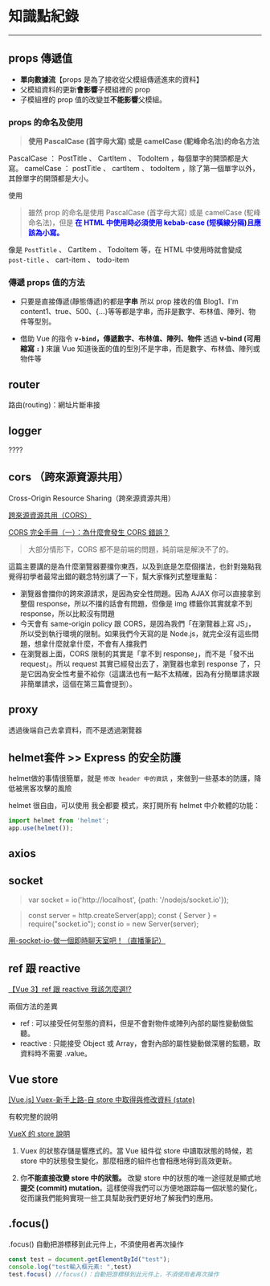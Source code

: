 # 知識點紀錄

---

## props 傳遞值

- **單向數據流**【props 是為了接收從父模組傳遞進來的資料】
- 父模組資料的更新**會影響**子模組裡的 prop
- 子模組裡的 prop 值的改變並**不能影響**父模組。

### props 的命名及使用

> **使用 PascalCase (首字母大寫) 或是 camelCase (駝峰命名法)的命名方法**

PascalCase ： PostTitle 、 CartItem 、 TodoItem ，每個單字的開頭都是大寫。
camelCase ： postTitle 、 cartItem 、 todoItem ，除了第一個單字以外，其餘單字的開頭都是大小。

使用

> 雖然 prop 的命名是使用 PascalCase (首字母大寫) 或是 camelCase (駝峰命名法)，但是
**<font color="Blue">在 HTML 中使用時必須使用 kebab-case (短橫線分隔)且應該為小寫。</font>**

像是 `PostTitle` 、 CartItem 、 TodoItem 等，在 HTML 中使用時就會變成 `post-title` 、 cart-item 、 todo-item

### 傳遞 props 值的方法

- 只要是直接傳遞(靜態傳遞)的都是**字串**
所以 prop 接收的值 Blog1、I\'m content1、true、500、{...}等等都是字串，而非是數字、布林值、陣列、物件等型別。

- 借助 Vue 的指令 **`v-bind`，傳遞數字、布林值、陣列、物件**
透過 **v-bind (可用縮寫 `:` )** 來讓 Vue 知道後面的值的型別不是字串，而是數字、布林值、陣列或物件等

## router

路由(routing)：網址片斷串接

## logger

????

## cors （跨來源資源共用）

Cross-Origin Resource Sharing（跨來源資源共用）

[跨來源資源共用（CORS）](https://developer.mozilla.org/zh-TW/docs/Web/HTTP/CORS)

[CORS 完全手冊（一）：為什麼會發生 CORS 錯誤？](https://blog.huli.tw/2021/02/19/cors-guide-1/)

>大部分情形下，CORS 都不是前端的問題，純前端是解決不了的。

這篇主要講的是為什麼瀏覽器要擋你東西，以及到底是怎麼個擋法，也針對幾點我覺得初學者最常出錯的觀念特別講了一下，幫大家條列式整理重點：

- 瀏覽器會擋你的跨來源請求，是因為安全性問題。因為 AJAX 你可以直接拿到整個 response，所以不擋的話會有問題，但像是 img 標籤你其實就拿不到 response，所以比較沒有問題
- 今天會有 same-origin policy 跟 CORS，是因為我們「在瀏覽器上寫 JS」，所以受到執行環境的限制。如果我們今天寫的是 Node.js，就完全沒有這些問題，想拿什麼就拿什麼，不會有人擋我們
- 在瀏覽器上面，CORS 限制的其實是「拿不到 response」，而不是「發不出 request」。所以 request 其實已經發出去了，瀏覽器也拿到 response 了，只是它因為安全性考量不給你（這講法也有一點不太精確，因為有分簡單請求跟非簡單請求，這個在第三篇會提到）。


## proxy 

透過後端自己去拿資料，而不是透過瀏覽器

## helmet套件 >> Express 的安全防護

helmet做的事情很簡單，就是 `修改 header 中的資訊` ，來做到一些基本的防護，降低被黑客攻擊的風險

 helmet 很自由，可以使用 我全都要 模式，來打開所有 helmet 中介軟體的功能：

```js
import helmet from 'helmet';
app.use(helmet());
```

## axios



## socket

> var socket = io('http://localhost', {path: '/nodejs/socket.io'});

> const server = http.createServer(app);
const { Server } = require("socket.io");
const io = new Server(server);

[用-socket-io-做一個即時聊天室吧！（直播筆記）](https://creativecoding.in/2020/03/25/%E7%94%A8-socket-io-%E5%81%9A%E4%B8%80%E5%80%8B%E5%8D%B3%E6%99%82%E8%81%8A%E5%A4%A9%E5%AE%A4%E5%90%A7%EF%BC%81%EF%BC%88%E7%9B%B4%E6%92%AD%E7%AD%86%E8%A8%98%EF%BC%89/)

## ref 跟 reactive

[【Vue 3】ref 跟 reactive 我該怎麼選!?](https://medium.com/i-am-mike/vue-3-ref-%E8%B7%9F-reactive-%E6%88%91%E8%A9%B2%E6%80%8E%E9%BA%BC%E9%81%B8-2fb6b6735a3c)

兩個方法的差異

- ref : 可以接受任何型態的資料，但是不會對物件或陣列內部的屬性變動做監聽。
- reactive : 只能接受 Object 或 Array，會對內部的屬性變動做深層的監聽，取資料時不需要 .value。

## Vue store

[[Vue.js] Vuex-新手上路-自 store 中取得與修改資料 (state)
](https://eudora.cc/posts/210427/)

有較完整的說明

[VueX 的 store 說明](https://vuex.vuejs.org/zh/guide/#%E6%9C%80%E7%AE%80%E5%8D%95%E7%9A%84-store)

1. Vuex 的狀態存儲是響應式的。當 Vue 組件從 store 中讀取狀態的時候，若 store 中的狀態發生變化，那麼相應的組件也會相應地得到高效更新。 

2. 你**不能直接改變 store 中的狀態。** 改變 store 中的狀態的唯一途徑就是顯式地**提交 (commit) mutation**。這樣使得我們可以方便地跟踪每一個狀態的變化，從而讓我們能夠實現一些工具幫助我們更好地了解我們的應用。

## .focus()

.focus() 自動把游標移到此元件上，不須使用者再次操作

```js
const test = document.getElementById("test");
console.log("test輸入框元素: ",test)
test.focus() //focus()：自動把游標移到此元件上，不須使用者再次操作
```
